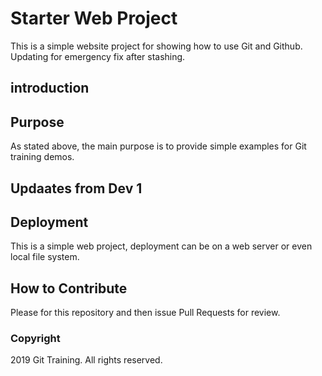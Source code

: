 # Starter Web Project
This is a simple website project for showing how to use Git and Github. Updating for emergency fix after stashing.

## introduction

## Purpose
As stated above, the main purpose is to provide simple examples for Git training demos.

## Updaates from Dev 1

## Deployment
This is a simple web project, deployment can be on a web server or even local file system.

## How to Contribute
Please for this repository and then issue Pull Requests for review.

### Copyright
2019 Git Training. All rights reserved.
